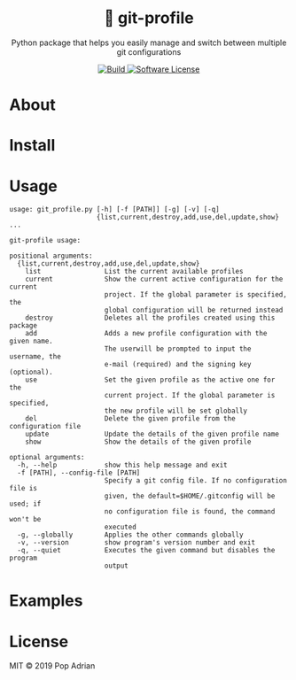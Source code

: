 <div align="center">
    <h1 align="center">👥 git-profile</h1>
    <p align="center">Python package that helps you easily manage and switch between multiple git configurations</p>
    <p align="center">
        <a href="https://github.com/popadi/git-profile">
            <img src="https://travis-ci.com/popadi/git-profile.svg?branch=master" alt="Build">
            <img src="https://img.shields.io/badge/license-MIT-brightgreen.svg?style=flat-square" alt="Software License">
        </a>
    </p>
</div>

# About

# Install

# Usage
```
usage: git_profile.py [-h] [-f [PATH]] [-g] [-v] [-q]
                      {list,current,destroy,add,use,del,update,show} ...

git-profile usage:

positional arguments:
  {list,current,destroy,add,use,del,update,show}
    list                List the current available profiles
    current             Show the current active configuration for the current
                        project. If the global parameter is specified, the
                        global configuration will be returned instead
    destroy             Deletes all the profiles created using this package
    add                 Adds a new profile configuration with the given name.
                        The userwill be prompted to input the username, the
                        e-mail (required) and the signing key (optional).
    use                 Set the given profile as the active one for the
                        current project. If the global parameter is specified,
                        the new profile will be set globally
    del                 Delete the given profile from the configuration file
    update              Update the details of the given profile name
    show                Show the details of the given profile

optional arguments:
  -h, --help            show this help message and exit
  -f [PATH], --config-file [PATH]
                        Specify a git config file. If no configuration file is
                        given, the default=$HOME/.gitconfig will be used; if
                        no configuration file is found, the command won't be
                        executed
  -g, --globally        Applies the other commands globally
  -v, --version         show program's version number and exit
  -q, --quiet           Executes the given command but disables the program
                        output
```

# Examples

# License
MIT © 2019 Pop Adrian
